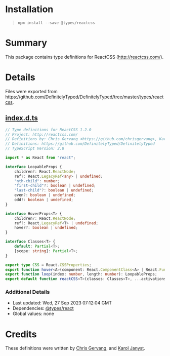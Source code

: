 # Installation
> `npm install --save @types/reactcss`

# Summary
This package contains type definitions for ReactCSS (http://reactcss.com/).

# Details
Files were exported from https://github.com/DefinitelyTyped/DefinitelyTyped/tree/master/types/reactcss.
## [index.d.ts](https://github.com/DefinitelyTyped/DefinitelyTyped/tree/master/types/reactcss/index.d.ts)
````ts
// Type definitions for ReactCSS 1.2.0
// Project: http://reactcss.com/
// Definitions by: Chris Gervang <https://github.com/chrisgervang>, Karol Janyst <https://github.com/LKay>
// Definitions: https://github.com/DefinitelyTyped/DefinitelyTyped
// TypeScript Version: 2.8

import * as React from "react";

interface LoopableProps {
    children?: React.ReactNode;
    ref?: React.LegacyRef<any> | undefined;
    "nth-child": number;
    "first-child"?: boolean | undefined;
    "last-child"?: boolean | undefined;
    even?: boolean | undefined;
    odd?: boolean | undefined;
}

interface HoverProps<T> {
    children?: React.ReactNode;
    ref?: React.LegacyRef<T> | undefined;
    hover?: boolean | undefined;
}

interface Classes<T> {
    default: Partial<T>;
    [scope: string]: Partial<T>;
}

export type CSS = React.CSSProperties;
export function hover<A>(component: React.ComponentClass<A> | React.FunctionComponent<A>): React.ComponentClass<A>;
export function loop(index: number, length: number): LoopableProps;
export default function reactCSS<T>(classes: Classes<T>, ...activations: Array<any>): T;

````

### Additional Details
 * Last updated: Wed, 27 Sep 2023 07:12:04 GMT
 * Dependencies: [@types/react](https://npmjs.com/package/@types/react)
 * Global values: none

# Credits
These definitions were written by [Chris Gervang](https://github.com/chrisgervang), and [Karol Janyst](https://github.com/LKay).
